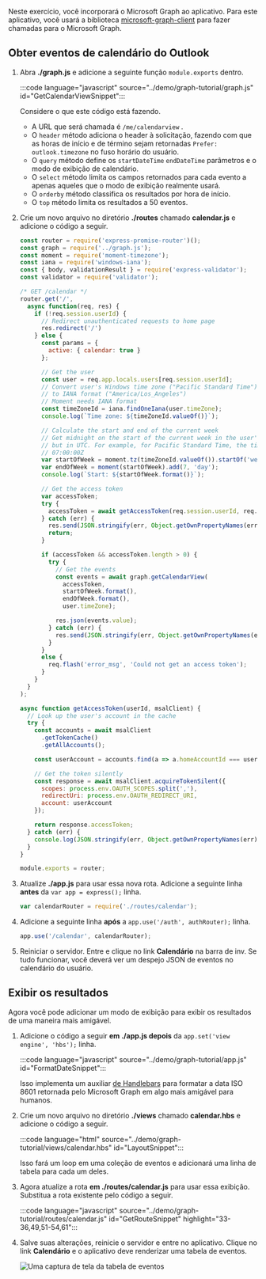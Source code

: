 <!-- markdownlint-disable MD002 MD041 -->

Neste exercício, você incorporará o Microsoft Graph ao aplicativo. Para este aplicativo, você usará a biblioteca [microsoft-graph-client](https://github.com/microsoftgraph/msgraph-sdk-javascript) para fazer chamadas para o Microsoft Graph.

## <a name="get-calendar-events-from-outlook"></a>Obter eventos de calendário do Outlook

1. Abra **./graph.js** e adicione a seguinte função `module.exports` dentro.

    :::code language="javascript" source="../demo/graph-tutorial/graph.js" id="GetCalendarViewSnippet":::

    Considere o que este código está fazendo.

    - A URL que será chamada é `/me/calendarview` .
    - O `header` método adiciona o header à solicitação, fazendo com que as horas de início e de término sejam retornadas `Prefer: outlook.timezone` no fuso horário do usuário.
    - O `query` método define os `startDateTime` `endDateTime` parâmetros e o modo de exibição de calendário.
    - O `select` método limita os campos retornados para cada evento a apenas aqueles que o modo de exibição realmente usará.
    - O `orderby` método classifica os resultados por hora de início.
    - O `top` método limita os resultados a 50 eventos.

1. Crie um novo arquivo no diretório **./routes** chamado **calendar.js** e adicione o código a seguir.

    ```javascript
    const router = require('express-promise-router')();
    const graph = require('../graph.js');
    const moment = require('moment-timezone');
    const iana = require('windows-iana');
    const { body, validationResult } = require('express-validator');
    const validator = require('validator');

    /* GET /calendar */
    router.get('/',
      async function(req, res) {
        if (!req.session.userId) {
          // Redirect unauthenticated requests to home page
          res.redirect('/')
        } else {
          const params = {
            active: { calendar: true }
          };

          // Get the user
          const user = req.app.locals.users[req.session.userId];
          // Convert user's Windows time zone ("Pacific Standard Time")
          // to IANA format ("America/Los_Angeles")
          // Moment needs IANA format
          const timeZoneId = iana.findOneIana(user.timeZone);
          console.log(`Time zone: ${timeZoneId.valueOf()}`);

          // Calculate the start and end of the current week
          // Get midnight on the start of the current week in the user's timezone,
          // but in UTC. For example, for Pacific Standard Time, the time value would be
          // 07:00:00Z
          var startOfWeek = moment.tz(timeZoneId.valueOf()).startOf('week').utc();
          var endOfWeek = moment(startOfWeek).add(7, 'day');
          console.log(`Start: ${startOfWeek.format()}`);

          // Get the access token
          var accessToken;
          try {
            accessToken = await getAccessToken(req.session.userId, req.app.locals.msalClient);
          } catch (err) {
            res.send(JSON.stringify(err, Object.getOwnPropertyNames(err)));
            return;
          }

          if (accessToken && accessToken.length > 0) {
            try {
              // Get the events
              const events = await graph.getCalendarView(
                accessToken,
                startOfWeek.format(),
                endOfWeek.format(),
                user.timeZone);

              res.json(events.value);
            } catch (err) {
              res.send(JSON.stringify(err, Object.getOwnPropertyNames(err)));
            }
          }
          else {
            req.flash('error_msg', 'Could not get an access token');
          }
        }
      }
    );

    async function getAccessToken(userId, msalClient) {
      // Look up the user's account in the cache
      try {
        const accounts = await msalClient
          .getTokenCache()
          .getAllAccounts();

        const userAccount = accounts.find(a => a.homeAccountId === userId);

        // Get the token silently
        const response = await msalClient.acquireTokenSilent({
          scopes: process.env.OAUTH_SCOPES.split(','),
          redirectUri: process.env.OAUTH_REDIRECT_URI,
          account: userAccount
        });

        return response.accessToken;
      } catch (err) {
        console.log(JSON.stringify(err, Object.getOwnPropertyNames(err)));
      }
    }

    module.exports = router;
    ```

1. Atualize **./app.js** para usar essa nova rota. Adicione a seguinte linha **antes** da `var app = express();` linha.

    ```javascript
    var calendarRouter = require('./routes/calendar');
    ```

1. Adicione a seguinte linha **após** a `app.use('/auth', authRouter);` linha.

    ```javascript
    app.use('/calendar', calendarRouter);
    ```

1. Reiniciar o servidor. Entre e clique no link **Calendário** na barra de inv. Se tudo funcionar, você deverá ver um despejo JSON de eventos no calendário do usuário.

## <a name="display-the-results"></a>Exibir os resultados

Agora você pode adicionar um modo de exibição para exibir os resultados de uma maneira mais amigável.

1. Adicione o código a seguir **em ./app.js depois** da `app.set('view engine', 'hbs');` linha.

    :::code language="javascript" source="../demo/graph-tutorial/app.js" id="FormatDateSnippet":::

    Isso implementa um auxiliar [de Handlebars](http://handlebarsjs.com/#helpers) para formatar a data ISO 8601 retornada pelo Microsoft Graph em algo mais amigável para humanos.

1. Crie um novo arquivo no diretório **./views** chamado **calendar.hbs** e adicione o código a seguir.

    :::code language="html" source="../demo/graph-tutorial/views/calendar.hbs" id="LayoutSnippet":::

    Isso fará um loop em uma coleção de eventos e adicionará uma linha de tabela para cada um deles.

1. Agora atualize a rota **em ./routes/calendar.js** para usar essa exibição. Substitua a rota existente pelo código a seguir.

    :::code language="javascript" source="../demo/graph-tutorial/routes/calendar.js" id="GetRouteSnippet" highlight="33-36,49,51-54,61":::

1. Salve suas alterações, reinicie o servidor e entre no aplicativo. Clique no link **Calendário** e o aplicativo deve renderizar uma tabela de eventos.

    ![Uma captura de tela da tabela de eventos](./images/add-msgraph-01.png)
